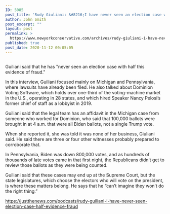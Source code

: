 ```yaml
---
ID: 5085
post_title: 'Rudy Giuliani: &#8216;I have never seen an election case with half this evidence of fraud&#8217;'
author: John Smith
post_excerpt: ""
layout: post
permalink: >
  https://www.newyorkconservative.com/archives/rudy-giuliani-i-have-never-seen-an-election-case-with-half-this-evidence-of-fraud/
published: true
post_date: 2020-11-12 00:05:05
---
```

<!-- wp:image {"id":5086,"sizeSlug":"large"} -->
<figure class="wp-block-image size-large"><img src="https://www.newyorkconservative.com/wp-content/uploads/2020/11/rudy-1024x484.jpg" alt="" class="wp-image-5086"/></figure>
<!-- /wp:image -->

<!-- wp:paragraph -->
<p>Guiliani said that he has "never seen an election case with half this evidence of fraud."&nbsp;</p>
<!-- /wp:paragraph -->

<!-- wp:paragraph -->
<p>In this interview, Guiliani focused mainly on Michigan and Pennsylvania, where lawsuits have already been filed. He also talked about Dominion Voting Software, which holds over one-third of the voting-machine market in the U.S., operating in 28 states, and which hired Speaker Nancy Pelosi’s former chief of staff as a lobbyist in 2019.</p>
<!-- /wp:paragraph -->

<!-- wp:paragraph -->
<p>Guiliani said that the legal team&nbsp;has an affidavit in the Michigan case from someone who worked for Dominion, who said that 100,000 ballots were brought in at 4 a.m. that were all Biden ballots, not a single Trump vote.</p>
<!-- /wp:paragraph -->

<!-- wp:paragraph -->
<p>When she reported it, she was told it was none of her business, Giuliani said.&nbsp;He said there are three or four other witnesses probably prepared to corroborate that.&nbsp;</p>
<!-- /wp:paragraph -->

<!-- wp:paragraph -->
<p>In Pennsylvania, Biden was down 800,000 votes, and as hundreds of thousands of late votes came in that first night, the Republicans didn’t get to review those ballots as they were being counted.</p>
<!-- /wp:paragraph -->

<!-- wp:paragraph -->
<p>Guiliani said that these cases may end up at the Supreme Court, but the state legislatures, which choose the electors who will vote on the president, is where these matters belong. He says that he “can’t imagine they won’t do the right thing.” </p>
<!-- /wp:paragraph -->

<!-- wp:paragraph -->
<p><a href="https://justthenews.com/podcasts/rudy-guiliani-i-have-never-seen-election-case-half-evidence-fraud">https://justthenews.com/podcasts/rudy-guiliani-i-have-never-seen-election-case-half-evidence-fraud</a></p>
<!-- /wp:paragraph -->